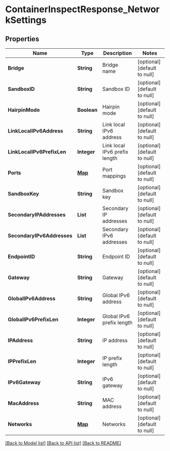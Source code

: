 # ContainerInspectResponse_NetworkSettings
## Properties

| Name | Type | Description | Notes |
|------------ | ------------- | ------------- | -------------|
| **Bridge** | **String** | Bridge name | [optional] [default to null] |
| **SandboxID** | **String** | Sandbox ID | [optional] [default to null] |
| **HairpinMode** | **Boolean** | Hairpin mode | [optional] [default to null] |
| **LinkLocalIPv6Address** | **String** | Link local IPv6 address | [optional] [default to null] |
| **LinkLocalIPv6PrefixLen** | **Integer** | Link local IPv6 prefix length | [optional] [default to null] |
| **Ports** | [**Map**](array.md) | Port mappings | [optional] [default to null] |
| **SandboxKey** | **String** | Sandbox key | [optional] [default to null] |
| **SecondaryIPAddresses** | **List** | Secondary IP addresses | [optional] [default to null] |
| **SecondaryIPv6Addresses** | **List** | Secondary IPv6 addresses | [optional] [default to null] |
| **EndpointID** | **String** | Endpoint ID | [optional] [default to null] |
| **Gateway** | **String** | Gateway | [optional] [default to null] |
| **GlobalIPv6Address** | **String** | Global IPv6 address | [optional] [default to null] |
| **GlobalIPv6PrefixLen** | **Integer** | Global IPv6 prefix length | [optional] [default to null] |
| **IPAddress** | **String** | IP address | [optional] [default to null] |
| **IPPrefixLen** | **Integer** | IP prefix length | [optional] [default to null] |
| **IPv6Gateway** | **String** | IPv6 gateway | [optional] [default to null] |
| **MacAddress** | **String** | MAC address | [optional] [default to null] |
| **Networks** | [**Map**](ContainerInspectResponse_NetworkSettings_Networks_value.md) | Networks | [optional] [default to null] |

[[Back to Model list]](../README.md#documentation-for-models) [[Back to API list]](../README.md#documentation-for-api-endpoints) [[Back to README]](../README.md)

